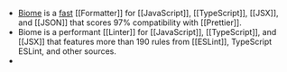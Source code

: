- [Biome](https://biomejs.dev/) is a [fast](https://github.com/biomejs/biome/blob/main/benchmark#formatting) [[Formatter]] for [[JavaScript]], [[TypeScript]], [[JSX]], and [[JSON]] that scores 97% compatibility with [[Prettier]].
- Biome is a performant [[Linter]] for [[JavaScript]], [[TypeScript]], and [[JSX]] that features more than 190 rules from [[ESLint]], TypeScript ESLint, and other sources.
-